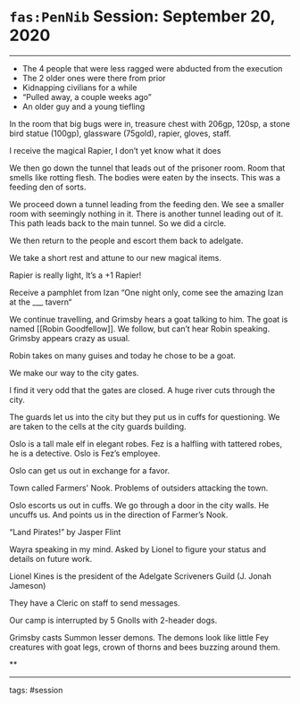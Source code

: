 # `fas:PenNib` Session: September 20, 2020
---

- The 4 people that were less ragged were abducted from the execution
- The 2 older ones were there from prior
- Kidnapping civilians for a while
- “Pulled away, a couple weeks ago”
- An older guy and a young tiefling
  
In the room that big bugs were in, treasure chest with 206gp, 120sp, a stone bird statue (100gp), glassware (75gold), rapier, gloves, staff.

I receive the magical Rapier, I don’t yet know what it does
  
We then go down the tunnel that leads out of the prisoner room. Room that smells like rotting flesh. The bodies were eaten by the insects. This was a feeding den of sorts. 

We proceed down a tunnel leading from the feeding den. We see a smaller room with seemingly nothing in it. There is another tunnel leading out of it. This path leads back to the main tunnel. So we did a circle.
 
We then return to the people and escort them back to adelgate.


We take a short rest and attune to our new magical items.

Rapier is really light, It’s a +1 Rapier!

Receive a pamphlet from Izan “One night only, come see the amazing Izan at the ___ tavern“


We continue travelling, and Grimsby hears a goat talking to him. The goat is named [[Robin Goodfellow]]. We follow, but can’t hear Robin speaking. Grimsby appears crazy as usual.
  

Robin takes on many guises and today he chose to be a goat.

  

We make our way to the city gates.

I find it very odd that the gates are closed. A huge river cuts through the city.

  

The guards let us into the city but they put us in cuffs for questioning. We are taken to the cells at the city guards building.

Oslo is a tall male elf in elegant robes. Fez is a halfling with tattered robes, he is a detective. Oslo is Fez’s employee.

  

Oslo can get us out in exchange for a favor.

Town called Farmers' Nook. Problems of outsiders attacking the town.

  

Oslo escorts us out in cuffs. We go through a door in the city walls. He uncuffs us. And points us in the direction of Farmer’s Nook.

  

“Land Pirates!” by Jasper Flint

  

Wayra speaking in my mind. Asked by Lionel to figure your status and details on future work.

Lionel Kines is the president of the Adelgate Scriveners Guild (J. Jonah Jameson)

They have a Cleric on staff to send messages. 

  

Our camp is interrupted by 5 Gnolls with 2-header dogs.

  

Grimsby casts Summon lesser demons. The demons look like little Fey creatures with goat legs, crown of thorns and bees buzzing around them.

**

---

tags: #session